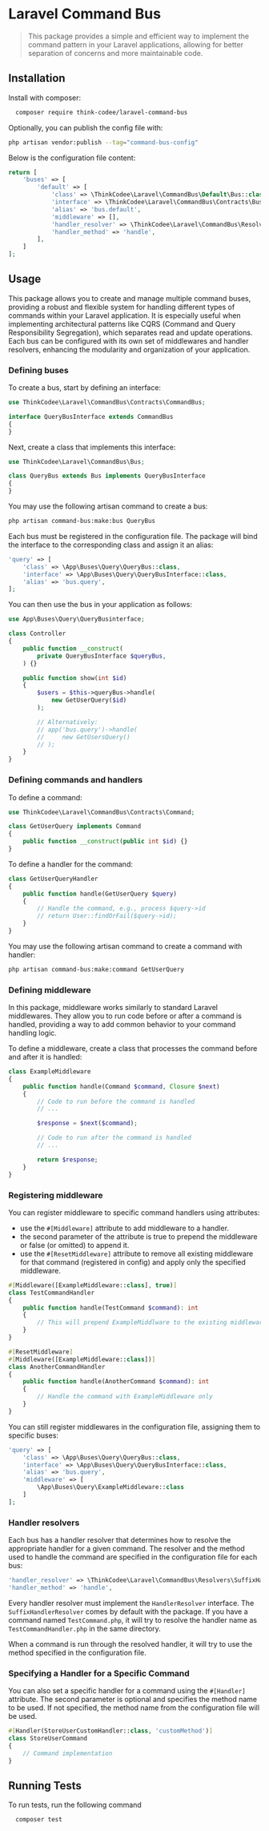 
# Laravel Command Bus

> This package provides a simple and efficient way to implement the command pattern in your Laravel applications, allowing for better separation of concerns and more maintainable code.

## Installation

Install with composer:

```bash
  composer require think-codee/laravel-command-bus
```

Optionally, you can publish the config file with:

```bash
php artisan vendor:publish --tag="command-bus-config"
```

Below is the configuration file content:

```php
return [
    'buses' => [
        'default' => [
            'class' => \ThinkCodee\Laravel\CommandBus\Default\Bus::class,
            'interface' => \ThinkCodee\Laravel\CommandBus\Contracts\Bus::class,
            'alias' => 'bus.default',
            'middleware' => [],
            'handler_resolver' => \ThinkCodee\Laravel\CommandBus\Resolvers\SuffixHandlerResolver::class,
            'handler_method' => 'handle',
        ],
    ]
];
```
## Usage

This package allows you to create and manage multiple command buses, providing a robust and flexible system for handling different types of commands within your Laravel application. It is especially useful when implementing architectural patterns like CQRS (Command and Query Responsibility Segregation), which separates read and update operations. Each bus can be configured with its own set of middlewares and handler resolvers, enhancing the modularity and organization of your application.

### Defining buses

To create a bus, start by defining an interface:

```php
use ThinkCodee\Laravel\CommandBus\Contracts\CommandBus;

interface QueryBusInterface extends CommandBus
{
}
```

Next, create a class that implements this interface:

```php
use ThinkCodee\Laravel\CommandBus\Bus;

class QueryBus extends Bus implements QueryBusInterface
{
}
```

You may use the following artisan command to create a bus:

```bash
php artisan command-bus:make:bus QueryBus
```

Each bus must be registered in the configuration file. The package will bind the interface to the corresponding class and assign it an alias:

```php
'query' => [
    'class' => \App\Buses\Query\QueryBus::class,
    'interface' => \App\Buses\Query\QueryBusInterface::class,
    'alias' => 'bus.query',
];
```

You can then use the bus in your application as follows:

```php
use App\Buses\Query\QueryBusinterface; 

class Controller
{
    public function __construct(
        private QueryBusInterface $queryBus,
    ) {}

    public function show(int $id)
    {
        $users = $this->queryBus->handle(
            new GetUserQuery($id)
        );

        // Alternatively:
        // app('bus.query')->handle(
        //     new GetUsersQuery()  
        // );
    }
}
```

### Defining commands and handlers

To define a command:

```php
use ThinkCodee\Laravel\CommandBus\Contracts\Command;

class GetUserQuery implements Command
{
    public function __construct(public int $id) {}
}
```

To define a handler for the command:

```php
class GetUserQueryHandler
{
    public function handle(GetUserQuery $query)
    {
        // Handle the command, e.g., process $query->id
        // return User::findOrFail($query->id);
    }
}
```

You may use the following artisan command to create a command with handler:

```bash
php artisan command-bus:make:command GetUserQuery
```

### Defining middleware

In this package, middleware works similarly to standard Laravel middlewares. They allow you to run code before or after a command is handled, providing a way to add common behavior to your command handling logic.

To define a middleware, create a class that processes the command before and after it is handled:

```php
class ExampleMiddleware
{
    public function handle(Command $command, Closure $next)
    {
        // Code to run before the command is handled
        // ...

        $response = $next($command);

        // Code to run after the command is handled
        // ...

        return $response;
    }
}
```

### Registering middleware

You can register middleware to specific command handlers using attributes:

* use the `#[Middleware]` attribute to add middleware to a handler.
* the second parameter of the attribute is true to prepend the middleware or false (or omitted) to append it.
* use the `#[ResetMiddleware]` attribute to remove all existing middleware for that command (registered in config) and apply only the specified middleware.

```php
#[Middleware([ExampleMiddleware::class], true)]
class TestCommandHandler
{
    public function handle(TestCommand $command): int
    {
        // This will prepend ExampleMiddlware to the existing middleware
    }
}
```

```php
#[ResetMiddleware]
#[Middleware([ExampleMiddleware::class])]
class AnotherCommandHandler
{
    public function handle(AnotherCommand $command): int
    {
        // Handle the command with ExampleMiddleware only
    }
}
```

You can still register middlewares in the configuration file, assigning them to specific buses:

```php
'query' => [
    'class' => \App\Buses\Query\QueryBus::class,
    'interface' => \App\Buses\Query\QueryBusInterface::class,
    'alias' => 'bus.query',
    'middleware' => [
        \App\Buses\Query\ExampleMiddleware::class
    ]
];
```

### Handler resolvers

Each bus has a handler resolver that determines how to resolve the appropriate handler for a given command. The resolver and the method used to handle the command are specified in the configuration file for each bus:

```php
'handler_resolver' => \ThinkCodee\Laravel\CommandBus\Resolvers\SuffixHandlerResolver::class,
'handler_method' => 'handle',
```

Every handler resolver must implement the `HandlerResolver` interface. The `SuffixHandlerResolver` comes by default with the package. If you have a command named `TestCommand.php`, it will try to resolve the handler name as `TestCommandHandler.php` in the same directory.

When a command is run through the resolved handler, it will try to use the method specified in the configuration file.

### Specifying a Handler for a Specific Command

You can also set a specific handler for a command using the `#[Handler]` attribute. The second parameter is optional and specifies the method name to be used. If not specified, the method name from the configuration file will be used.

```php
#[Handler(StoreUserCustomHandler::class, 'customMethod')]
class StoreUserCommand
{
    // Command implementation
}
```
## Running Tests

To run tests, run the following command

```bash
  composer test
```

